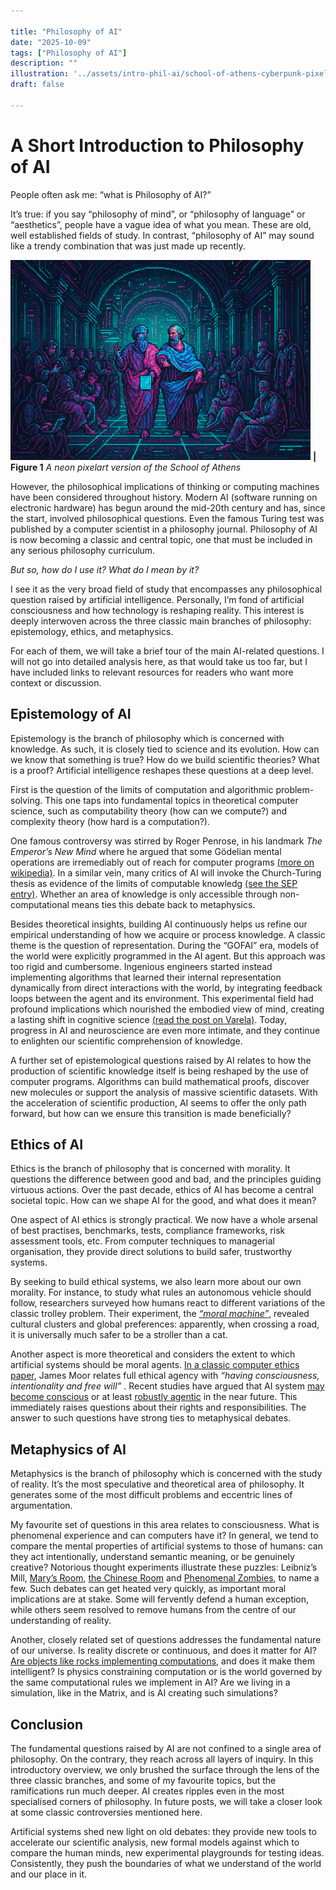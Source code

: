 ```yaml
---

title: "Philosophy of AI"
date: "2025-10-09"
tags: ["Philosophy of AI"]
description: ""
illustration: '../assets/intro-phil-ai/school-of-athens-cyberpunk-pixelart-xs.png'
draft: false

---
```


# A Short Introduction to Philosophy of AI

People often ask me: “what is Philosophy of AI?”

It’s true: if you say “philosophy of mind”, or “philosophy of language” or “aesthetics”, people have a vague idea of what you mean. These are old, well established fields of study. In contrast, “philosophy of AI” may sound like a trendy combination that was just made up recently.

![A neon pixelart version of the School of Athens](../assets/intro-phil-ai/school-of-athens-cyberpunk-pixelart-xs.png)
**| Figure 1** _A neon pixelart version of the School of Athens_

However, the philosophical implications of thinking or computing machines have been considered throughout history. Modern AI (software running on electronic hardware) has begun around the mid-20th century and has, since the start, involved philosophical questions. Even the famous Turing test was published by a computer scientist in a philosophy journal. Philosophy of AI is now becoming a classic and central topic, one that must be included in any serious philosophy curriculum.

*But so, how do I use it? What do I mean by it?*

I see it as the very broad field of study that encompasses any philosophical question raised by artificial intelligence. Personally, I’m fond of artificial consciousness and how technology is reshaping reality. This interest is deeply interwoven across the three classic main branches of philosophy: epistemology, ethics, and metaphysics.

For each of them, we will take a brief tour of the main AI-related questions. I will not go into detailed analysis here, as that would take us too far, but I have included links to relevant resources for readers who want more context or discussion.


## Epistemology of AI

Epistemology is the branch of philosophy which is concerned with knowledge. As such, it is closely tied to science and its evolution. How can we know that something is true? How do we build scientific theories? What is a proof? Artificial intelligence reshapes these questions at a deep level.

First is the question of the limits of computation and algorithmic problem-solving. This one taps into fundamental topics in theoretical computer science, such as computability theory (how can we compute?) and complexity theory (how hard is a computation?).

One famous controversy was stirred by Roger Penrose, in his landmark *The Emperor’s New Mind* where he argued that some Gödelian mental operations are irremediably out of reach for computer programs [(more on wikipedia)](https://en.wikipedia.org/wiki/Penrose%E2%80%93Lucas_argument). In a similar vein, many critics of AI will invoke the Church-Turing thesis as evidence of the limits of computable knowledg [(see the SEP entry)](https://plato.stanford.edu/entries/church-turing/). Whether an area of knowledge is only accessible through non-computational means ties this debate back to metaphysics.

Besides theoretical insights, building AI continuously helps us refine our empirical understanding of how we acquire or process knowledge. A classic theme is the question of representation. During the “GOFAI” era, models of the world were explicitly programmed in the AI agent. But this approach was too rigid and cumbersome. Ingenious engineers started instead implementing algorithms that learned their internal representation dynamically from direct interactions with the world, by integrating feedback loops between the agent and its environment. This experimental field had profound implications which nourished the embodied view of mind, creating a lasting shift in cognitive science [(read the post on Varela)](2025-06-02-varela). Today, progress in AI and neuroscience are even more intimate, and they continue to enlighten our scientific comprehension of knowledge.

A further set of epistemological questions raised by AI relates to how the production of scientific knowledge itself is being reshaped by the use of computer programs. Algorithms can build mathematical proofs, discover new molecules or support the analysis of massive scientific datasets. With the acceleration of scientific production, AI seems to offer the only path forward, but how can we ensure this transition is made beneficially?


## Ethics of AI

Ethics is the branch of philosophy that is concerned with morality. It questions the difference between good and bad, and the principles guiding virtuous actions. Over the past decade, ethics of AI has become a central societal topic. How can we shape AI for the good, and what does it mean?

One aspect of AI ethics is strongly practical. We now have a whole arsenal of best practises, benchmarks, tests, compliance frameworks, risk assessment tools, etc. From computer techniques to managerial organisation, they provide direct solutions to build safer, trustworthy systems. 

By seeking to build ethical systems, we also learn more about our own morality. For instance, to study what rules an autonomous vehicle should follow, researchers surveyed how humans react to different variations of the classic trolley problem. Their experiment, the [*“moral machine”*](https://www.moralmachine.net/), revealed cultural clusters and global preferences: apparently, when crossing a road, it is universally much safer to be a stroller than a cat.

Another aspect is more theoretical and considers the extent to which artificial systems should be moral agents. [In a classic computer ethics paper](http://www.psy.vanderbilt.edu/courses/hon182/The_Nature_Importance_and_Difficulty_of_Machine_Ethics.pdf), James Moor relates full ethical agency with *“having consciousness, intentionality and free will”* . Recent studies have argued that AI system [may become conscious](https://arxiv.org/abs/2308.08708) or at least [robustly agentic](https://arxiv.org/abs/2411.00986) in the near future. This immediately raises questions about their rights and responsibilities. The answer to such questions have strong ties to metaphysical debates.

## Metaphysics of AI

Metaphysics is the branch of philosophy which is concerned with the study of reality. It’s the most speculative and theoretical area of philosophy. It generates some of the most difficult problems and eccentric lines of argumentation.

My favourite set of questions in this area relates to consciousness. What is phenomenal experience and can computers have it? In general, we tend to compare the mental properties of artificial systems to those of humans: can they act intentionally, understand semantic meaning, or be genuinely creative? Notorious thought experiments illustrate these puzzles: Leibniz’s Mill, [Mary’s Room](https://plato.stanford.edu/entries/qualia-knowledge/), [the Chinese Room](https://plato.stanford.edu/entries/chinese-room/) and [Phenomenal Zombies](https://plato.stanford.edu/entries/zombies/), to name a few. Such debates can get heated very quickly, as important moral implications are at stake. Some will fervently defend a human exception, while others seem resolved to remove humans from the centre of our understanding of reality.

Another, closely related set of questions addresses the fundamental nature of our universe. Is reality discrete or continuous, and does it matter for AI? [Are objects like rocks implementing computations](https://consc.net/papers/rock.html), and does it make them intelligent? Is physics constraining computation or is the world governed by the same computational rules we implement in AI? Are we living in a simulation, like in the Matrix, and is AI creating such simulations? 

## Conclusion

The fundamental questions raised by AI are not confined to a single area of philosophy. On the contrary, they reach across all layers of inquiry. In this introductory overview, we only brushed the surface through the lens of the three classic branches, and some of my favourite topics, but the ramifications run much deeper. AI creates ripples even in the most specialised corners of philosophy. In future posts, we will take a closer look at some classic controversies mentioned here.

Artificial systems shed new light on old debates: they provide new tools to accelerate our scientific analysis, new formal models against which to compare the human minds, new experimental playgrounds for testing ideas. Consistently, they push the boundaries of what we understand of the world and our place in it.